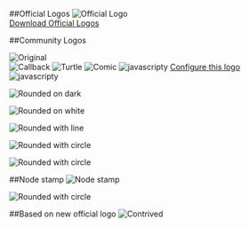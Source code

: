 ##Official Logos
![Official Logo](http://nodejs.org/logos/nodejs.png)  
[Download Official Logos](http://nodejs.org/logos/)

##Community Logos

![Original](http://farm7.static.flickr.com/6016/5947533807_f50b14479b_o.png)  
![Callback](http://farm7.static.flickr.com/6002/5927603032_d9e9aeff9b.jpg)
![Turtle](http://substack.net/images/node_turtle.png)
![Comic](https://lh5.googleusercontent.com/-l7XvZDcXraw/TiB6n4OVGnI/AAAAAAAAAuo/4VH3SSTCEBQ/nodejs.png)
![javascripty](http://homepage.mac.com/jorgechamorro/node/nodejsLogoA.png)
[Configure this logo](http://homepage.mac.com/jorgechamorro/node/nodeLogoAnimado.html)
![javascripty](http://homepage.mac.com/jorgechamorro/node/nodejsLogoB.png)

![Rounded on dark](https://lh4.googleusercontent.com/-SqqudfU2TAU/TiZsxURICJI/AAAAAAAAALk/-7WuVBrCL_o/nodejs1.png)

![Rounded on white](https://lh6.googleusercontent.com/-sU5IRCCxMYc/TiZsuwV0nFI/AAAAAAAAALc/dH1OxZImcJU/nodejs2.png)

![Rounded with line](https://lh4.googleusercontent.com/-P9rHwnwG9bw/TiZsw19CBsI/AAAAAAAAALg/SYG6XIb5e6w/nodejs3.png)

![Rounded with circle](https://lh4.googleusercontent.com/-viTl63ZCfTA/TiZ7SADdW-I/AAAAAAAAAL8/YneI537fxi8/nodejs4.png)

![Rounded with circle](https://lh5.googleusercontent.com/-0yWcSBObsmo/TiZ7R8-vs-I/AAAAAAAAAL4/1UyMi5_nY5g/nodejs5.png)

##Node stamp
![Node stamp](https://lh3.googleusercontent.com/-RuJ8njIvRto/TiZ_XdAr88I/AAAAAAAAAME/RDiO0-FToJc/nodejsStamp2.png)

![Rounded with circle](https://lh5.googleusercontent.com/-UxvwFuho9xI/TiZ_qJD2L4I/AAAAAAAAAMQ/qfppXes8jQk/nodejsStamp2.png)

##Based on new official logo
![Contrived](http://img691.imageshack.us/img691/2817/nodef.png)
